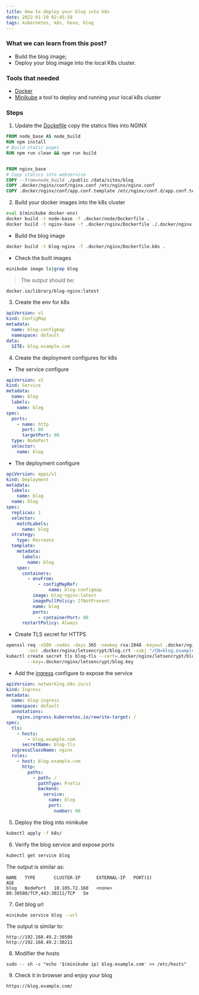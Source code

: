 ```yaml
---
title: How to deploy your blog into k8s
date: 2022-01-10 02:45:59
tags: kubernetes, k8s, hexo, blog
---
```


### What we can learn from this post?

- Build the blog image;
- Deploy your blog image into the local K8s cluster.

### Tools that needed

- [Docker](https://www.docker.com/)
- [Minikube](https://minikube.sigs.k8s.io/docs/) a tool to deploy and running your local k8s cluster

### Steps

1. Update the [Dockefile](https://github.com/waxmoth/blog/blob/master/.docker/nginx/Dockerfile) copy the statics files
   into NGINX

```dockerfile
FROM node_base AS node_build
RUN npm install
# Build static pages
RUN npm run clean && npm run build


FROM nginx_base
# Copy statics into webservice
COPY --from=node_build ./public /data/sites/blog
COPY .docker/nginx/conf/nginx.conf /etc/nginx/nginx.conf
COPY .docker/nginx/conf/app.conf.template /etc/nginx/conf.d/app.conf.template
```

2. Build your docker images into the k8s cluster

```bash
eval $(minikube docker-env)
docker build -t node-base -f .docker/node/Dockerfile .
docker build -t nginx-base -f .docker/nginx/Dockerfile ./.docker/nginx
```

- Build the blog image

```bash
docker build -t blog-nginx -f .docker/nginx/Dockerfile.k8s .
```

- Check the built images

```bash
minikube image ls|grep blog
```

> The output should be:

```bash
docker.io/library/blog-nginx:latest
```

3. Create the env for k8s

```yaml
apiVersion: v1
kind: ConfigMap
metadata:
  name: blog-configmap
  namespace: default
data:
  SITE: blog.example.com
```

4. Create the deployment configures for k8s

- The service configure

```yaml
apiVersion: v1
kind: Service
metadata:
  name: blog
  labels:
    name: blog
spec:
  ports:
    - name: http
      port: 80
      targetPort: 80
  type: NodePort
  selector:
    name: blog
```

- The deployment configure

```yaml
apiVersion: apps/v1
kind: Deployment
metadata:
  labels:
    name: blog
  name: blog
spec:
  replicas: 1
  selector:
    matchLabels:
      name: blog
  strategy:
    type: Recreate
  template:
    metadata:
      labels:
        name: blog
    spec:
      containers:
        - envFrom:
            - configMapRef:
                name: blog-configmap
          image: blog-nginx:latest
          imagePullPolicy: IfNotPresent
          name: blog
          ports:
            - containerPort: 80
      restartPolicy: Always
```

- Create TLS secret for HTTPS

```bash
openssl req -x509 -nodes -days 365 -newkey rsa:2048 -keyout .docker/nginx/letsencrypt/blog.key \
        -out .docker/nginx/letsencrypt/blog.crt -subj "/CN=blog.example.com/O=example.com"
kubectl create secret tls blog-tls --cert=.docker/nginx/letsencrypt/blog.crt \
        --key=.docker/nginx/letsencrypt/blog.key
```

- Add the [ingress](https://kubernetes.io/docs/concepts/services-networking/ingress/) configure to expose the service

```yaml
apiVersion: networking.k8s.io/v1
kind: Ingress
metadata:
  name: blog-ingress
  namespace: default
  annotations:
    nginx.ingress.kubernetes.io/rewrite-target: /
spec:
  tls:
    - hosts:
        - blog.example.com
      secretName: blog-tls
  ingressClassName: nginx
  rules:
    - host: blog.example.com
      http:
        paths:
          - path: /
            pathType: Prefix
            backend:
              service:
                name: blog
                port:
                  number: 80
```

5. Deploy the blog into minikube

```bash
kubectl apply -f k8s/
```

6. Verify the blog service and expose ports

```bash
kubectl get service blog
```

The output is similar as:

```text
NAME   TYPE       CLUSTER-IP      EXTERNAL-IP   PORT(S)                      AGE
blog   NodePort   10.105.72.160   <none>        80:30500/TCP,443:30211/TCP   5m
```

7. Get blog url

```bash
minikube service blog --url
```

The output is similar to:

```text
http://192.168.49.2:30500
http://192.168.49.2:30211
```

8. Modifier the hosts

```shell
sudo -- sh -c "echo '$(minikube ip) blog.example.com' >> /etc/hosts"
```

9. Check it in browser and enjoy your blog

```text
https://blog.example.com/
```
